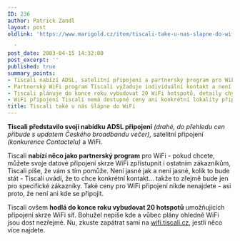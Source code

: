 ```yaml
---
ID: 236
author: Patrick Zandl
layout: post
oldlink: 'https://www.marigold.cz/item/tiscali-take-u-nas-slapne-do-wifi

  '
post_date: 2003-04-15 14:32:00
post_excerpt: ''
published: true
summary_points:
- Tiscali nabízí ADSL, satelitní připojení a partnerský program pro WiFi.
- Partnerský WiFi program Tiscali vyžaduje individuální kontakt a není cenově jasný.
- Tiscali plánuje do konce roku vybudovat 20 WiFi hotspotů, detaily chybí.
- WiFi připojení Tiscali nemá dostupné ceny ani konkrétní lokality připojení.
title: Tiscali také u nás šlápne do WiFi
---
```


<p>
<STRONG>Tiscali představilo svoji nabídku ADSL připojení</STRONG> <EM>(drahé, do přehledu cen přibude s updatem Českého broadbandu večer),</EM> satelitní připojení <EM>(konkurence Contactelu)</EM> a WiFi. </p>

<p>
Tiscali <STRONG>nabízí něco jako partnerský program</STRONG> pro WiFi - pokud chcete, můžete svoje datové připojení skrze WiFi zpřístupnit i ostatním zákazníkům, Tiscali píše, že vám s tím pomůže. Není jasné jak a není jasné, kolik to bude stát - Tiscali uvádí, že to chce konkrétní kontakt... takže to zřejmě bude jen pro specifické zákazníky. Také ceny pro WiFi připojení nikde nenajdete - asi proto, že není ani kde se připojit.</p>

<p>
Tiscali ovšem <STRONG>hodlá do konce roku vybudovat 20 hotspotů</STRONG> umožňujících připojení skrze WiFi síť. Bohužel nepíše kde a vůbec plány ohledně WiFi jsou dost nezřejmé. Nu, zkuste zapátrat sami na <A href="http://wifi.tiscali.cz/" target=_blank>wifi.tiscali.cz</A>, jestli něco více najdete.</p>